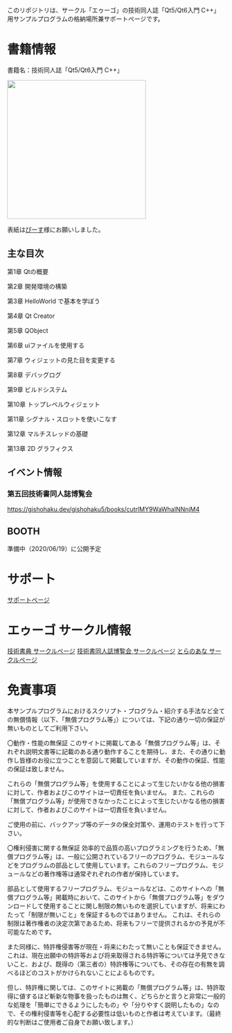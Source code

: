 このリポジトリは、サークル「エゥーゴ」の技術同人誌「Qt5/Qt6入門 C++」用サンプルプログラムの格納場所兼サポートページです。

# 書籍情報

書籍名：技術同人誌「Qt5/Qt6入門 C++」

<img src="https://user-images.githubusercontent.com/5881452/121907339-ed81d800-cd66-11eb-9f8a-95b0be5e9561.png" width="320px">

表紙は[ぴーす](https://twitter.com/piisu_)様にお願いしました。


## 主な目次

第1章 Qtの概要

第2章 開発環境の構築

第3章 HelloWorld で基本を学ぼう

第4章 Qt Creator

第5章 QObject

第6章 uiファイルを使用する

第7章 ウィジェットの見た目を変更する

第8章 デバッグログ

第9章 ビルドシステム

第10章 トップレベルウィジェット

第11章 シグナル・スロットを使いこなす

第12章 マルチスレッドの基礎

第13章 2D グラフィクス

## イベント情報

### 第五回技術書同人誌博覧会

https://gishohaku.dev/gishohaku5/books/cutrlMY9WaWhaINNnjM4

## BOOTH

準備中（2020/06/19）に公開予定

# サポート

[サポートページ](https://github.com/argama147/qt6cppbook/wiki/%E3%82%B5%E3%83%9D%E3%83%BC%E3%83%88%E3%83%9A%E3%83%BC%E3%82%B8)


# エゥーゴ サークル情報

[技術書典 サークルページ](https://techbookfest.org/organization/43220004)
[技術書同人誌博覧会 サークルページ](https://gishohaku.dev/gishohaku5/circles/JnnJ1huJHGeEdOzG5qod)
[とらのあな サークルページ](https://ecs.toranoana.jp/tora/ec/cot/circle/2UPA2C6Q8V7Md06Pd687/all/)

# 免責事項
本サンプルプログラムにおけるスクリプト・プログラム・紹介する手法など全ての無償情報（以下、「無償プログラム等」）については、下記の通り一切の保証が無いものとしてご利用下さい。

〇動作・性能の無保証
このサイトに掲載してある「無償プログラム等」は、それぞれ説明文書等に記載のある通り動作することを期待し、また、その通りに動作し皆様のお役に立つことを意図して掲載していますが、その動作の保証、性能の保証は致しません。

これらの「無償プログラム等」を使用することによって生じたいかなる他の損害に対して、作者およびこのサイトは一切責任を負いません。 また、これらの「無償プログラム等」が使用できなかったことによって生じたいかなる他の損害に対して、作者およびこのサイトは一切責任を負いません。

ご使用の前に、バックアップ等のデータの保全対策や、運用のテストを行って下さい。

〇権利侵害に関する無保証
効率的で品質の高いプログラミングを行うため、「無償プログラム等」は、一般に公開されているフリーのプログラム、モジュールなどをプログラムの部品として使用しています。これらのフリープログラム、モジュールなどの著作権等は通常ぞれぞれの作者が保持しています。

部品として使用するフリープログラム、モジュールなどは、このサイトへの「無償プログラム等」掲載時において、このサイトから「無償プログラム等」をダウンロードして使用することに関し制限の無いものを選択していますが、将来にわたって「制限が無いこと」を保証するものではありません。
これは、それらの制限は著作権者の決定次第であるため、将来もフリーで提供されるかの予見が不可能なためです。

また同様に、特許権侵害等が現在・将来にわたって無いことも保証できません。
これは、現在出願中の特許等および将来取得される特許等については予見できないこと、および、既得の（第三者の）特許権等についても、その存在の有無を調べるほどのコストがかけられないことによるものです。

但し、特許権に関しては、このサイトに掲載の「無償プログラム等」は、特許取得に値するほど斬新な物事を扱ったものは無く、どちらかと言うと非常に一般的な処理を「簡単にできるようにしたもの」や「分りやすく説明したもの」なので、その権利侵害等を心配する必要性は低いものと作者は考えています。（最終的な判断はご使用者ご自身でお願い致します。）
